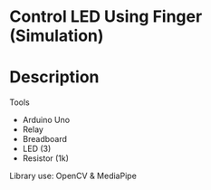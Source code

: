 # Control LED Using Finger (Simulation)

# Description
Tools
- Arduino Uno
- Relay
- Breadboard
- LED (3)
- Resistor (1k)

Library use: OpenCV & MediaPipe

